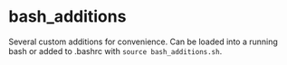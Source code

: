# bash_additions

Several custom additions for convenience. Can be loaded into a running bash or added to .bashrc 
with `source bash_additions.sh`.

